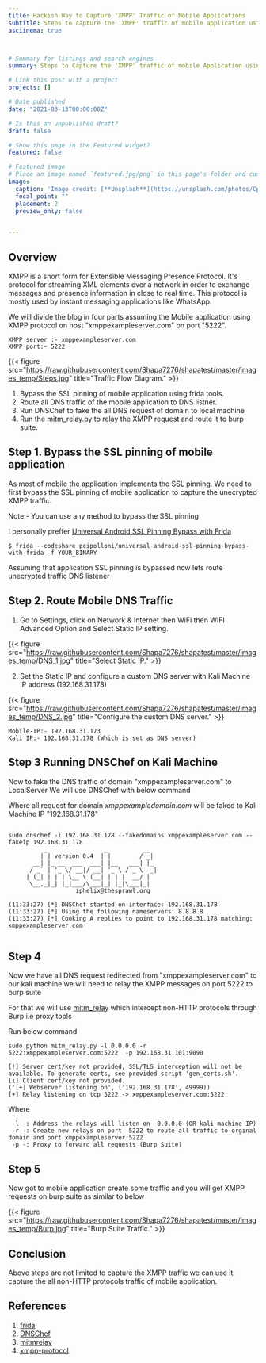 ```yaml
---
title: Hackish Way to Capture 'XMPP' Traffic of Mobile Applications
subtitle: Steps to capture the 'XMPP' traffic of mobile application using [frida](https://frida.re/),[DNSChef](https://github.com/iphelix/dnschef) and [mitmrelay](https://github.com/jrmdev/mitm_relay)
asciinema: true



# Summary for listings and search engines
summary: Steps to Capture the 'XMPP' traffic of mobile Application using [frida],[DNSChef] and [mitmrelay]

# Link this post with a project
projects: []

# Date published
date: "2021-03-13T00:00:00Z"

# Is this an unpublished draft?
draft: false

# Show this page in the Featured widget?
featured: false

# Featured image
# Place an image named `featured.jpg/png` in this page's folder and customize its options here.
image:
  caption: 'Image credit: [**Unsplash**](https://unsplash.com/photos/CpkOjOcXdUY)'
  focal_point: ""
  placement: 2
  preview_only: false


---
```


## Overview

XMPP is a short form for Extensible Messaging Presence Protocol. It's protocol for streaming XML elements over a network in order to exchange messages and presence information in close to real time. This protocol is mostly used by instant messaging applications like WhatsApp.

We will divide the blog in four parts assuming the Mobile application using XMPP protocol on host "xmppexampleserver.com" on port "5222".

```
XMPP server :- xmppexampleserver.com
XMPP port:- 5222

```
{{< figure src="https://raw.githubusercontent.com/Shapa7276/shapatest/master/images_temp/Steps.jpg" title="Traffic Flow Diagram." >}}

1. Bypass the SSL pinning of mobile application using frida tools.
2. Route all DNS traffic of the mobile application to  DNS listner.
3. Run DNSChef to fake the all DNS request of domain to local machine
4. Run the mitm_relay.py to relay the XMPP request and route it to burp suite. 


## Step 1. Bypass the SSL pinning of mobile application

As most of mobile the application implements the SSL pinning. We need to first bypass the SSL pinning of mobile application to capture the unecrypted XMPP traffic.   

 Note:-  You can use any method to bypass the SSL pinning

I personally preffer [Universal Android SSL Pinning Bypass with Frida](https://codeshare.frida.re/@pcipolloni/universal-android-ssl-pinning-bypass-with-frida/)

```
$ frida --codeshare pcipolloni/universal-android-ssl-pinning-bypass-with-frida -f YOUR_BINARY

```
Assuming that application SSL pinning is bypassed now lets route unecrypted traffic DNS listener 


## Step 2. Route Mobile DNS Traffic 

 1. Go to Settings, click on Network & Internet then WiFi then WIFI Advanced Option and Select Static IP setting.

 {{< figure src="https://raw.githubusercontent.com/Shapa7276/shapatest/master/images_temp/DNS_1.jpg" title="Select Static IP." >}}

 2. Set the Static IP and configure a custom DNS server with Kali Machine IP address (192.168.31.178) 

{{< figure src="https://raw.githubusercontent.com/Shapa7276/shapatest/master/images_temp/DNS_2.jpg" title="Configure the custom DNS server." >}}

 ```
 Mobile-IP:- 192.168.31.173
 Kali IP:- 192.168.31.178 (Which is set as DNS server)

 ```

## Step 3  Running DNSChef on Kali Machine

Now to fake the DNS traffic of domain "xmppexampleserver.com" to LocalServer We will use DNSChef with below command

Where all request for domain *xmppexampledomain.com* will be faked to Kali Machine IP "192.168.31.178"


```

sudo dnschef -i 192.168.31.178 --fakedomains xmppexampleserver.com --fakeip 192.168.31.178 
          _                _          __  
         | | version 0.4  | |        / _| 
       __| |_ __  ___  ___| |__   ___| |_ 
      / _` | '_ \/ __|/ __| '_ \ / _ \  _|
     | (_| | | | \__ \ (__| | | |  __/ |  
      \__,_|_| |_|___/\___|_| |_|\___|_|  
                   iphelix@thesprawl.org  

(11:33:27) [*] DNSChef started on interface: 192.168.31.178
(11:33:27) [*] Using the following nameservers: 8.8.8.8
(11:33:27) [*] Cooking A replies to point to 192.168.31.178 matching: xmppexampleserver.com


```



## Step 4  

Now we have all DNS request redirected  from "xmppexampleserver.com" to our kali machine  we will need to relay the XMPP messages on port 5222 to burp suite

For that we will use [mitm_relay](https://github.com/jrmdev/mitm_relay) which intercept non-HTTP protocols through Burp i.e proxy tools


Run below command  


```
sudo python mitm_relay.py -l 0.0.0.0 -r 5222:xmppexampleserver.com:5222  -p 192.168.31.101:9090 

[!] Server cert/key not provided, SSL/TLS interception will not be available. To generate certs, see provided script 'gen_certs.sh'.
[i] Client cert/key not provided.
('[+] Webserver listening on', ('192.168.31.178', 49999))
[+] Relay listening on tcp 5222 -> xmppexampleserver.com:5222

```
 
Where 

```
 -l -: Address the relays will listen on  0.0.0.0 (OR kali machine IP)
 -r -: Create new relays on port  5222 to route all traffic to orginal domain and port xmppexampleserver:5222
 -p -: Proxy to forward all requests (Burp Suite)

```

 ## Step 5

Now got to mobile application create some traffic and you will get XMPP requests on burp suite as similar to below

{{< figure src="https://raw.githubusercontent.com/Shapa7276/shapatest/master/images_temp/Burp.jpg" title="Burp Suite Traffic." >}}

## Conclusion
Above steps are not limited to capture the XMPP traffic we can use it capture the all non-HTTP protocols traffic of mobile application. 


## References 
1. [frida](https://frida.re/)
2. [DNSChef](https://github.com/iphelix/dnschef)
3. [mitmrelay](https://github.com/jrmdev/mitm_relay)
4. [xmpp-protocol](https://www.geeksforgeeks.org/xmpp-protocol/)




